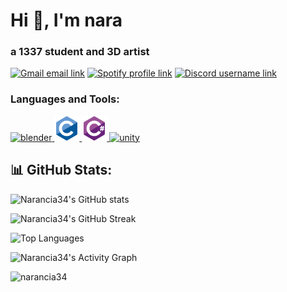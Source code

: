 <h1 align="left">Hi 👋, I'm nara</h1>
<h3 align="left">a 1337 student and 3D artist</h3>

[![Gmail email link](https://img.shields.io/badge/Gmail-D14836?&style=for-the-badge&logo=gmail&logoColor=white)](mailto:tahagamraoui@gmail.com)
[![Spotify profile link](https://img.shields.io/badge/Spotify-1ED760?&style=for-the-badge&logo=spotify&logoColor=white)](https://open.spotify.com/user/31paim3w4tvjc5l76pjvw55cx53i)
[![Discord username link](https://img.shields.io/badge/Discord-5865F2?&style=for-the-badge&logo=discord&logoColor=white)](https://discord.com/users/1104039931199885442)

<h3 align="left">Languages and Tools:</h3>
<p align="left"> <a href="https://www.blender.org/" target="_blank" rel="noreferrer"> <img src="https://download.blender.org/branding/community/blender_community_badge_white.svg" alt="blender" width="40" height="40"/> </a> <a href="https://www.cprogramming.com/" target="_blank" rel="noreferrer"> <img src="https://raw.githubusercontent.com/devicons/devicon/master/icons/c/c-original.svg" alt="c" width="40" height="40"/> </a> <a href="https://www.w3schools.com/cs/" target="_blank" rel="noreferrer"> <img src="https://raw.githubusercontent.com/devicons/devicon/master/icons/csharp/csharp-original.svg" alt="csharp" width="40" height="40"/> </a> <a href="https://unity.com/" target="_blank" rel="noreferrer"> <img src="https://www.vectorlogo.zone/logos/unity3d/unity3d-icon.svg" alt="unity" width="40" height="40"/> </a> </p>

## 📊 GitHub Stats:

![Narancia34's GitHub stats](https://github-readme-stats.vercel.app/api?username=Narancia34&show_icons=true&theme=radical&include_all_commits=true)

![Narancia34's GitHub Streak](https://github-readme-streak-stats.herokuapp.com/?user=narancia34&theme=radical)

![Top Languages](https://github-readme-stats.vercel.app/api/top-langs/?username=Narancia34&layout=compact&theme=radical&hide_border=false)

![Narancia34's Activity Graph](https://github-readme-activity-graph.vercel.app/graph?username=Narancia34&theme=redical&hide_border=false)

<p align="left"> <img src="https://komarev.com/ghpvc/?username=narancia34&label=Profile%20views&color=ff69b4&style=flat" alt="narancia34" /> </p>
